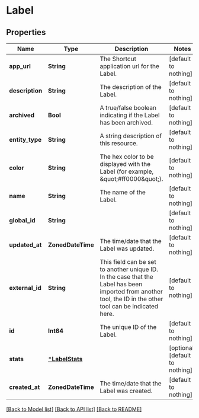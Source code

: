# Label


## Properties
Name | Type | Description | Notes
------------ | ------------- | ------------- | -------------
**app_url** | **String** | The Shortcut application url for the Label. | [default to nothing]
**description** | **String** | The description of the Label. | [default to nothing]
**archived** | **Bool** | A true/false boolean indicating if the Label has been archived. | [default to nothing]
**entity_type** | **String** | A string description of this resource. | [default to nothing]
**color** | **String** | The hex color to be displayed with the Label (for example, \&quot;#ff0000\&quot;). | [default to nothing]
**name** | **String** | The name of the Label. | [default to nothing]
**global_id** | **String** |  | [default to nothing]
**updated_at** | **ZonedDateTime** | The time/date that the Label was updated. | [default to nothing]
**external_id** | **String** | This field can be set to another unique ID. In the case that the Label has been imported from another tool, the ID in the other tool can be indicated here. | [default to nothing]
**id** | **Int64** | The unique ID of the Label. | [default to nothing]
**stats** | [***LabelStats**](LabelStats.md) |  | [optional] [default to nothing]
**created_at** | **ZonedDateTime** | The time/date that the Label was created. | [default to nothing]


[[Back to Model list]](../README.md#models) [[Back to API list]](../README.md#api-endpoints) [[Back to README]](../README.md)


